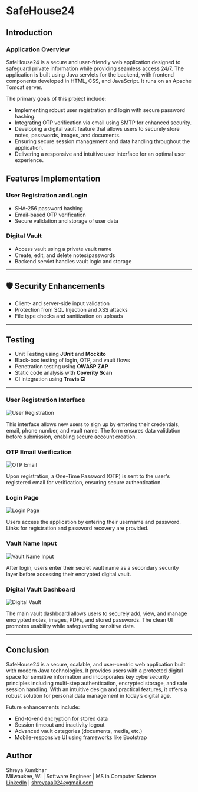 # SafeHouse24 

## Introduction

### Application Overview
SafeHouse24 is a secure and user-friendly web application designed to safeguard private information while providing seamless access 24/7. The application is built using Java servlets for the backend, with frontend components developed in HTML, CSS, and JavaScript. It runs on an Apache Tomcat server.

The primary goals of this project include:

- Implementing robust user registration and login with secure password hashing.
- Integrating OTP verification via email using SMTP for enhanced security.
- Developing a digital vault feature that allows users to securely store notes, passwords, images, and documents.
- Ensuring secure session management and data handling throughout the application.
- Delivering a responsive and intuitive user interface for an optimal user experience.

## Features Implementation

### User Registration and Login

- SHA-256 password hashing
- Email-based OTP verification
- Secure validation and storage of user data

### Digital Vault

- Access vault using a private vault name
- Create, edit, and delete notes/passwords
- Backend servlet handles vault logic and storage

---

## 🛡 Security Enhancements

- Client- and server-side input validation
- Protection from SQL Injection and XSS attacks
- File type checks and sanitization on uploads

---

## Testing

- Unit Testing using **JUnit** and **Mockito**
- Black-box testing of login, OTP, and vault flows
- Penetration testing using **OWASP ZAP**
- Static code analysis with **Coverity Scan**
- CI integration using **Travis CI**

---

### User Registration Interface

![User Registration](https://github.com/user-attachments/assets/6a6777ea-a2e2-40aa-bfb7-3a15e860e2ce)

This interface allows new users to sign up by entering their credentials, email, phone number, and vault name. The form ensures data validation before submission, enabling secure account creation.

### OTP Email Verification

![OTP Email](https://github.com/user-attachments/assets/7260c579-37d4-47c1-a5de-15573c12109b)

Upon registration, a One-Time Password (OTP) is sent to the user's registered email for verification, ensuring secure authentication.

### Login Page

![Login Page](https://github.com/user-attachments/assets/ffae7722-0dd4-47ce-a227-269ac61973ec)

Users access the application by entering their username and password. Links for registration and password recovery are provided.

### Vault Name Input

![Vault Name Input](https://github.com/user-attachments/assets/98ef991e-10ab-47aa-9c4a-e1bc7f0b249b)

After login, users enter their secret vault name as a secondary security layer before accessing their encrypted digital vault.

### Digital Vault Dashboard

![Digital Vault](https://github.com/user-attachments/assets/cfaa6439-c658-4273-bfb1-4ebfa6bdf15f)

The main vault dashboard allows users to securely add, view, and manage encrypted notes, images, PDFs, and stored passwords. The clean UI promotes usability while safeguarding sensitive data.

---

## Conclusion

SafeHouse24 is a secure, scalable, and user-centric web application built with modern Java technologies. It provides users with a protected digital space for sensitive information and incorporates key cybersecurity principles including multi-step authentication, encrypted storage, and safe session handling. With an intuitive design and practical features, it offers a robust solution for personal data management in today’s digital age.

Future enhancements include:

- End-to-end encryption for stored data
- Session timeout and inactivity logout
- Advanced vault categories (documents, media, etc.)
- Mobile-responsive UI using frameworks like Bootstrap

## Author

Shreya Kumbhar  
Milwaukee, WI | Software Engineer | MS in Computer Science  
[LinkedIn](https://www.linkedin.com/in/shreya-kumbhar) | shreyaaa024@gmail.com

